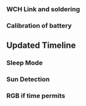 ### WCH Link and soldering 
### Calibration of battery 
### 


## Updated Timeline
### Sleep Mode
### Sun Detection
### RGB if time permits

